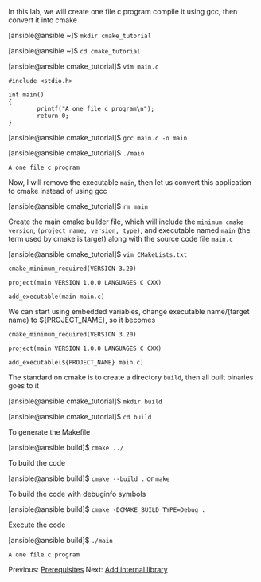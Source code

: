 In this lab, we will create one file c program compile it using gcc, then convert it into cmake

[ansible@ansible ~]$ `mkdir cmake_tutorial`

[ansible@ansible ~]$ `cd cmake_tutorial`

[ansible@ansible cmake_tutorial]$ `vim main.c`

```
#include <stdio.h>

int main()
{
        printf("A one file c program\n");
        return 0;
}
```

[ansible@ansible cmake_tutorial]$ `gcc main.c -o main`


[ansible@ansible cmake_tutorial]$ `./main`
```
A one file c program
```

Now, I will remove the executable `main`, then let us convert this application to cmake instead of using gcc

[ansible@ansible cmake_tutorial]$ `rm main`

Create the main cmake builder file, which will include the `minimum cmake version`, `(project name, version, type)`, and executable named `main` (the term used by cmake is target) along with the source code file `main.c` 

[ansible@ansible cmake_tutorial]$ `vim CMakeLists.txt`

```
cmake_minimum_required(VERSION 3.20)

project(main VERSION 1.0.0 LANGUAGES C CXX)

add_executable(main main.c)
```

We can start using embedded variables, change executable name/(target name) to ${PROJECT_NAME}, so it becomes

```
cmake_minimum_required(VERSION 3.20)

project(main VERSION 1.0.0 LANGUAGES C CXX)

add_executable(${PROJECT_NAME} main.c)
```

The standard on cmake is to create a directory `build`, then all built binaries goes to it

[ansible@ansible cmake_tutorial]$ `mkdir build`

[ansible@ansible cmake_tutorial]$ `cd build`

To generate the Makefile

[ansible@ansible build]$ `cmake ../`

To build the code

[ansible@ansible build]$ `cmake --build .` or `make`

To build the code with debuginfo symbols

[ansible@ansible build]$ `cmake -DCMAKE_BUILD_TYPE=Debug .`

Execute the code

[ansible@ansible build]$ `./main`
```
A one file c program
```

Previous: [Prerequisites](01-prerequisites.md) Next: [Add internal library](03-lab2.md)


